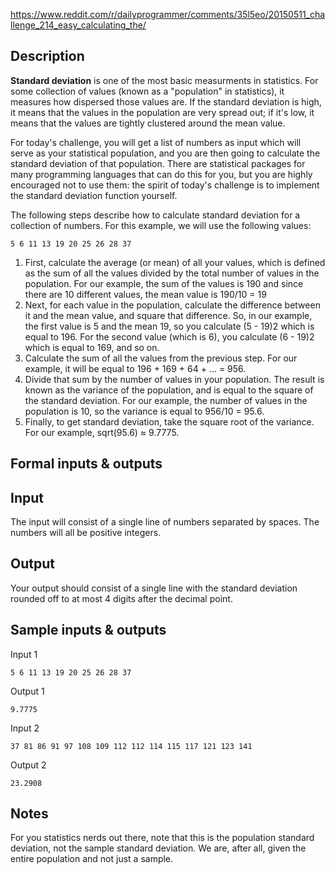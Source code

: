 https://www.reddit.com/r/dailyprogrammer/comments/35l5eo/20150511_challenge_214_easy_calculating_the/

## Description

**Standard deviation** is one of the most basic measurments in statistics. For some collection of values (known as a "population" in statistics), it measures how dispersed those values are. If the standard deviation is high, it means that the values in the population are very spread out; if it's low, it means that the values are tightly clustered around the mean value.

For today's challenge, you will get a list of numbers as input which will serve as your statistical population, and you are then going to calculate the standard deviation of that population. There are statistical packages for many programming languages that can do this for you, but you are highly encouraged not to use them: the spirit of today's challenge is to implement the standard deviation function yourself.

The following steps describe how to calculate standard deviation for a collection of numbers. For this example, we will use the following values:


```
5 6 11 13 19 20 25 26 28 37
```

1. First, calculate the average (or mean) of all your values, which is defined as the sum of all the values divided by the total number of values in the population. For our example, the sum of the values is 190 and since there are 10 different values, the mean value is 190/10 = 19
2. Next, for each value in the population, calculate the difference between it and the mean value, and square that difference. So, in our example, the first value is 5 and the mean 19, so you calculate (5 - 19)2 which is equal to 196. For the second value (which is 6), you calculate (6 - 19)2 which is equal to 169, and so on.
3. Calculate the sum of all the values from the previous step. For our example, it will be equal to 196 + 169 + 64 + ... = 956.
4. Divide that sum by the number of values in your population. The result is known as the variance of the population, and is equal to the square of the standard deviation. For our example, the number of values in the population is 10, so the variance is equal to 956/10 = 95.6.
5. Finally, to get standard deviation, take the square root of the variance. For our example, sqrt(95.6) ≈ 9.7775.
 
## Formal inputs & outputs
## Input
The input will consist of a single line of numbers separated by spaces. The numbers will all be positive integers.
## Output
Your output should consist of a single line with the standard deviation rounded off to at most 4 digits after the decimal point.

## Sample inputs & outputs
Input 1
```
5 6 11 13 19 20 25 26 28 37
```
Output 1
```
9.7775
```
Input 2
```
37 81 86 91 97 108 109 112 112 114 115 117 121 123 141
```
Output 2
```
23.2908
```

## Notes
For you statistics nerds out there, note that this is the population standard deviation, not the sample standard deviation. We are, after all, given the entire population and not just a sample.

